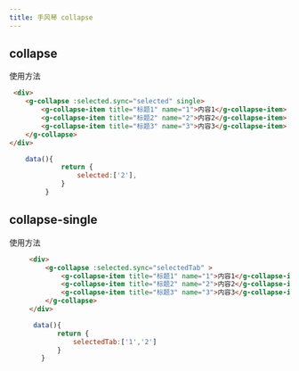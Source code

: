 ```yaml
---
title: 手风琴 collapse
---
```

## collapse

使用方法

<ClientOnly>
  <collapse-demos/>
</ClientOnly>


```html 
 <div>
    <g-collapse :selected.sync="selected" single>
        <g-collapse-item title="标题1" name="1">内容1</g-collapse-item>
        <g-collapse-item title="标题2" name="2">内容2</g-collapse-item>
        <g-collapse-item title="标题3" name="3">内容3</g-collapse-item>
    </g-collapse>
</div>
```
``` javascript
    data(){
             return {
                 selected:['2'],
             }
         }
```
## collapse-single

使用方法

<ClientOnly>
  <collapse-2-demos/>
</ClientOnly>


``` html
     <div>
         <g-collapse :selected.sync="selectedTab" >
             <g-collapse-item title="标题1" name="1">内容1</g-collapse-item>
             <g-collapse-item title="标题2" name="2">内容2</g-collapse-item>
             <g-collapse-item title="标题3" name="3">内容3</g-collapse-item>
         </g-collapse>
     </div>
```
``` javascript
      data(){
            return {
                selectedTab:['1','2']
            }
        }
```
